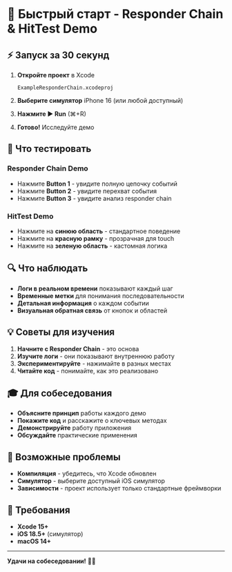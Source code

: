 # 🚀 Быстрый старт - Responder Chain & HitTest Demo

## ⚡ Запуск за 30 секунд

1. **Откройте проект** в Xcode
   ```
   ExampleResponderChain.xcodeproj
   ```

2. **Выберите симулятор** iPhone 16 (или любой доступный)

3. **Нажмите ▶️ Run** (⌘+R)

4. **Готово!** Исследуйте демо

## 🎯 Что тестировать

### Responder Chain Demo
- Нажмите **Button 1** - увидите полную цепочку событий
- Нажмите **Button 2** - увидите перехват события
- Нажмите **Button 3** - увидите анализ responder chain

### HitTest Demo
- Нажмите на **синюю область** - стандартное поведение
- Нажмите на **красную рамку** - прозрачная для touch
- Нажмите на **зеленую область** - кастомная логика

## 🔍 Что наблюдать

- **Логи в реальном времени** показывают каждый шаг
- **Временные метки** для понимания последовательности
- **Детальная информация** о каждом событии
- **Визуальная обратная связь** от кнопок и областей

## 💡 Советы для изучения

1. **Начните с Responder Chain** - это основа
2. **Изучите логи** - они показывают внутреннюю работу
3. **Экспериментируйте** - нажимайте в разных местах
4. **Читайте код** - понимайте, как это реализовано

## 🎓 Для собеседования

- **Объясните принцип** работы каждого демо
- **Покажите код** и расскажите о ключевых методах
- **Демонстрируйте** работу приложения
- **Обсуждайте** практические применения

## 🚨 Возможные проблемы

- **Компиляция** - убедитесь, что Xcode обновлен
- **Симулятор** - выберите доступный iOS симулятор
- **Зависимости** - проект использует только стандартные фреймворки

## 📱 Требования

- **Xcode 15+**
- **iOS 18.5+** (симулятор)
- **macOS 14+**

---

**Удачи на собеседовании!** 🎯✨

